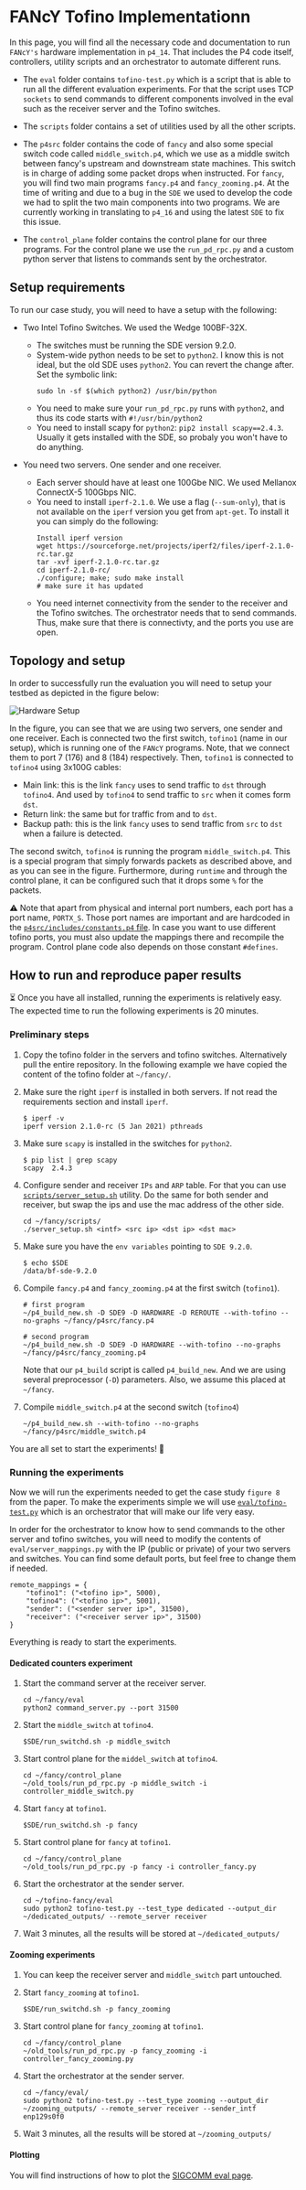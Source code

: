 # FANcY Tofino Implementationn

In this page, you will find all the necessary code and documentation to run
`FANcY's` hardware implementation in `p4_14`. That includes the P4 code itself,
controllers, utility scripts and an orchestrator to automate different runs.

* The `eval` folder contains `tofino-test.py` which is a script that is able to
  run all the different evaluation experiments. For that the script uses TCP
  `sockets` to send commands to different components involved in the eval such
  as the receiver server and the Tofino switches.

* The `scripts` folder contains a set of utilities used by all the other scripts.

* The `p4src` folder contains the code of `fancy` and also some special switch
  code called `middle_switch.p4`, which we use as a middle switch between
  fancy's upstream and downstream state machines. This switch is in charge of
  adding some packet drops when instructed. For `fancy`, you will find two main
  programs `fancy.p4` and `fancy_zooming.p4`. At the time of writing and due to
  a bug in the `SDE` we used to develop the code we had to split the two main
  components into two programs. We are currently working in translating to `p4_16`
  and using the latest `SDE` to fix this issue.

* The `control_plane` folder contains the control plane for our three programs.
  For the control plane we use the `run_pd_rpc.py` and a custom python server
  that listens to commands sent by the orchestrator.
  

## Setup requirements

To run our case study, you will need to have a setup with the following:

* Two Intel Tofino Switches. We used the Wedge 100BF-32X. 
    * The switches must be running the SDE version 9.2.0. 
    * System-wide python needs to be set to `python2`. I know this is not ideal,
      but the old SDE uses `python2`. You can revert the change after. Set the
      symbolic link:
      ```
      sudo ln -sf $(which python2) /usr/bin/python
      ```
    * You need to make sure your `run_pd_rpc.py` runs with `python2`, and thus
      its code starts with `#!/usr/bin/python2`
    * You need to install scapy for `python2`: `pip2 install scapy==2.4.3`.
      Usually it gets installed with the SDE, so probaly you won't have to do
      anything.


* You need two servers. One sender and one receiver.
    * Each server should have at least one 100Gbe NIC. We used Mellanox ConnectX-5
      100Gbps NIC.
    * You need to install `iperf-2.1.0`. We use a flag (`--sum-only`), that is
      not available on the `iperf` version you get from `apt-get`. To install it
      you can simply do the following:
        ```
        Install iperf version
        wget https://sourceforge.net/projects/iperf2/files/iperf-2.1.0-rc.tar.gz
        tar -xvf iperf-2.1.0-rc.tar.gz
        cd iperf-2.1.0-rc/
        ./configure; make; sudo make install
        # make sure it has updated
        ```
    * You need internet connectivity from the sender to the receiver and the
      Tofino switches. The orchestrator needs that to send commands. Thus, make
      sure that there is connectivty, and the ports you use are open.

## Topology and setup

In order to successfully run the evaluation you will need to setup your testbed
as depicted in the figure below:

![Hardware Setup](fancy-setup.png)

In the figure, you can see that we are using two servers, one sender and one
receiver. Each is connected two the first switch, `tofino1` (name in our
setup), which is running one of the `FANcY` programs.  Note, that we connect them
to port 7 (176) and 8 (184) respectively. Then, `tofino1` is connected to `tofino4` using
3x100G cables:
 * Main link: this is the link `fancy` uses to send traffic to `dst` through `tofino4`. And used by `tofino4` to send traffic to `src` when it comes form `dst`.
 * Return link:  the same but for traffic from and to `dst`.
 * Backup path: this is the link `fancy` uses to send traffic from `src` to `dst` when a failure is detected.

The second switch, `tofino4` is running the program `middle_switch.p4`. This is
a special program that simply forwards packets as described above, and as you can see
in the figure. Furthermore, during `runtime` and through the control plane, it can
be configured such that it drops some `%` for the packets. 

:warning: Note that apart from physical and internal port numbers, each port has
a port name, `PORTX_S`. Those port names are important and are hardcoded in the
[`p4src/includes/constants.p4` file](./p4src/includes/constants.p4#L56). In case
you want to use different tofino ports, you must also update the mappings there
and recompile the program. Control plane code also depends on those constant `#defines`.

## How to run and reproduce paper results

:hourglass_flowing_sand: Once you have all installed, running the experiments is
relatively easy. The expected time to run the following experiments is 20 minutes.

### Preliminary steps

1. Copy the tofino folder in the servers and tofino switches. Alternatively pull the entire repository. In the following example we have copied the content of the tofino folder at `~/fancy/`. 
2. Make sure the right `iperf` is installed in both servers. If not read the requirements section and install `iperf`. 
    ```
    $ iperf -v
    iperf version 2.1.0-rc (5 Jan 2021) pthreads
    ```
3. Make sure `scapy` is installed in the switches for `python2`.
    ```
    $ pip list | grep scapy
    scapy  2.4.3
    ```
4. Configure sender and receiver `IPs` and `ARP` table. For that you can use [`scripts/server_setup.sh`](./scripts/server_setup.sh) utility. Do the same for both sender and receiver, but swap the ips and use the mac address of the other side. 
    ```
    cd ~/fancy/scripts/
    ./server_setup.sh <intf> <src ip> <dst ip> <dst mac>
    ```
5. Make sure you have the `env variables` pointing to `SDE 9.2.0`.
    ```
    $ echo $SDE
    /data/bf-sde-9.2.0
    ```

6. Compile `fancy.p4` and `fancy_zooming.p4` at the first switch (`tofino1`).
    ```
    # first program
    ~/p4_build_new.sh -D SDE9 -D HARDWARE -D REROUTE --with-tofino --no-graphs ~/fancy/p4src/fancy.p4

    # second program
    ~/p4_build_new.sh -D SDE9 -D HARDWARE --with-tofino --no-graphs ~/fancy/p4src/fancy_zooming.p4
    ```

    Note that our `p4_build` script is called `p4_build_new`. And we are using several preprocessor (`-D`) parameters. Also, we assume this placed at `~/fancy`.

7. Compile `middle_switch.p4` at the second switch (`tofino4`)
    ```
    ~/p4_build_new.sh --with-tofino --no-graphs ~/fancy/p4src/middle_switch.p4
    ```

You are all set to start the experiments! :rocket:

### Running the experiments

Now we will run the experiments needed to get the case study `figure 8` from the paper. To make the experiments simple we will use [`eval/tofino-test.py`](./eval/tofino-test.py) which is an orchestrator that will make our life very easy.

In order for the orchestrator to know how to send commands to the other server and tofino switches, you will need to  modify the contents of `eval/server_mappings.py` with the IP (public or private) of your two servers and switches. You can find some default ports, but feel free to change them if needed. 

```
remote_mappings = {
    "tofino1": ("<tofino ip>", 5000),
    "tofino4": ("<tofino ip>", 5001),
    "sender": ("<sender server ip>", 31500),
    "receiver": ("<receiver server ip>", 31500)
}
```

Everything is ready to start the experiments.

#### Dedicated counters experiment

1. Start the command server at the receiver server. 
    ```
    cd ~/fancy/eval
    python2 command_server.py --port 31500
    ```

2. Start the `middle_switch` at `tofino4`. 
    ```
    $SDE/run_switchd.sh -p middle_switch
    ```

3. Start control plane for the `middel_switch` at `tofino4`.
    ```
    cd ~/fancy/control_plane 
    ~/old_tools/run_pd_rpc.py -p middle_switch -i controller_middle_switch.py
    ```

4. Start `fancy` at `tofino1`. 
    ```
    $SDE/run_switchd.sh -p fancy
    ```

5. Start control plane for `fancy` at `tofino1`.
    ```
    cd ~/fancy/control_plane
    ~/old_tools/run_pd_rpc.py -p fancy -i controller_fancy.py
    ```

6. Start the orchestrator at the sender server.
    ```
    cd ~/tofino-fancy/eval
    sudo python2 tofino-test.py --test_type dedicated --output_dir ~/dedicated_outputs/ --remote_server receiver
    ```

7. Wait 3 minutes, all the results will be stored at `~/dedicated_outputs/`


#### Zooming experiments

1. You can keep the receiver server and `middle_switch` part untouched.

4. Start `fancy_zooming` at `tofino1`. 
    ```
    $SDE/run_switchd.sh -p fancy_zooming
    ```

5. Start control plane for `fancy_zooming` at `tofino1`.
    ```
    cd ~/fancy/control_plane 
    ~/old_tools/run_pd_rpc.py -p fancy_zooming -i controller_fancy_zooming.py
    ```

6. Start the orchestrator at the sender server.
    ```
    cd ~/fancy/eval/
    sudo python2 tofino-test.py --test_type zooming --output_dir ~/zooming_outputs/ --remote_server receiver --sender_intf enp129s0f0
    ```

7. Wait 3 minutes, all the results will be stored at `~/zooming_outputs/`


#### Plotting

You will find instructions of how to plot the [SIGCOMM eval page](../eval_sigcomm2022/README.md#running-tofino-case-study/).